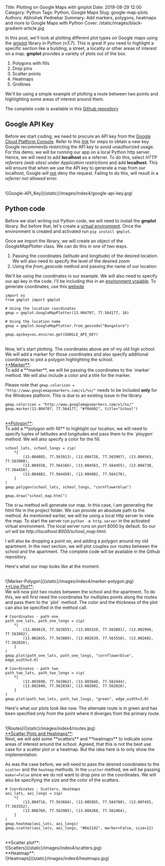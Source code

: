 Title: Plotting on Google Maps with gmplot
Date: 2019-08-29 12:00
Category: Python
Tags: Python, Google Maps
Slug: google-map-plots
Authors: Abhishek Pednekar
Summary: Add markers, polygons, heatmaps and more to Google Maps with Python
Cover: /static/images/black-gradient-article.jpg

In this post, we'll look at plotting different plot types on Google maps using the [gmplot](https://github.com/vgm64/gmplot) library in Python (v3.7). This is great if you need to highlight a specific section like a building, a street, a locality or other areas of interest on a map. **gmplot** provides a variety of plots out of the box.

1. Polygons with fills
2. Drop pins
3. Scatter points
4. Heatmaps
5. Gridlines 

We'll be using a simple example of plotting a route between two points and highlighting some areas of interest around them.

The complete code is available in this [Github repository](https://github.com/AbhishekPednekar84/codedisciples-blog-posts/tree/master/Index_4-google-map-plots)

## Google API Key
Before we start coding, we need to procure an API key from the [Google Cloud Platform Console](https://cloud.google.com/console/google/maps-apis/overview). Refer to this [link](https://developers.google.com/maps/documentation/javascript/get-api-key) for steps to obtain a new key. Google recommends restricting the API key to avoid unauthorized usage. For this demo, we will be running our app on a local Python http server. Hence, we will need to add **localhost** as a referrer. To do this, select *HTTP referrers (web sites)* under *Application restrictions* and add **localhost**. This will ensure that when we use the API key to generate a map from our localhost, Google will <u>not</U> deny the request. Failing to do this, will result in a *referrer not allowed* error.

<br/>
![Google-API_Key]({static}/images/index4/google-api-key.jpg)

## Python code
Before we start writing out Python code, we will need to install the **gmplot** library. But before that, let's create a [virtual environment](https://www.youtube.com/watch?v=APOPm01BVrk). Once the environment is created and activated run `pip install gmplot`.

Once we import the library, we will create an object of the *GoogleMapPlotter* class. We can do this in one of two ways.

1. Passing the coordinates (latitude and longitude) of the desired location. We will also need to specify the level of the desired zoom
2. Using the *from_geocode* method and passing the name of our location

We'll be using the coordinates in our example. We will also need to specify our api key in the code. I'll be including this in an [environment vraiable](https://www.youtube.com/watch?v=IolxqkL7cD8). To generate coordinates, use this [website](https://www.latlong.net)

```
import os
from gmplot import gmplot

# Using the location coordinates
gmap = gmplot.GoogleMapPlotter(13.004707, 77.564177, 18)

# Using the location name
gmap = gmplot.GoogleMapPlotter.from_geocode("Bangalore")

gmap.apikey=os.environ.get(GOOGLE_API_KEY)
```

<br/>
Now, let's start plotting. The coordinates above are of my old high school. We will add a marker for those coordinates and also specify additional coordinates to plot a polygon highlighting the school.

<br/>
<u>**Marker**</u>:<br/>
To add a **marker**, we will be passing the coordinates to the `marker` method. We will also include a color and a title for the marker. 

Please note that `gmap.coloricon = "http://www.googlemapsmarkers.com/v1/%s/"` needs to be included **only** for the Windows platform. This is due to an existing issue in the library.

```
gmap.coloricon = "http://www.googlemapsmarkers.com/v1/%s/"
gmap.marker(13.004707, 77.564177, "#f0dd92", title="School")
```

<br/>
<u>**Polygon**</u>:<br/>
To add a **polygon with fill** to highlight our location, we will need to specify tuples of latitudes and longitudes and pass them to the `ploygon` method. We will also specify a color for the fill.

```
school_lats, school_longs = zip(
    *[
        (13.004885, 77.563913), (13.004728, 77.563907), (13.004563, 77.563908),
        (13.004558, 77.564166), (13.004563, 77.564455), (13.004730, 77.564450),
        (13.004882, 77.564450), (13.004882, 77.564176), 
    ]
)
gmap.polygon(school_lats, school_longs, "cornflowerblue")

gmap.draw("school_map.html")
```

The `draw` method will generate our map. In this case, I am generating the html file in the project folder. We can provide an absolute path to the method. As mentioned earlier, we will be using a local http server to view the map. To start the server run `python -m http.server` in the activated virtual environment. The local server runs on port 8000 by default. So our url will be *http://localhost:8000/school_map.html*.

I will also be dropping a point on, and adding a polygon around my old apartment. In the next section, we will plot couples our routes between the school and the apartment. The complete code will be available in the Github repository.

Here's what our map looks like at the moment.

<br/>
![Marker-Polygon]({static}/images/index4/marker-polygon.jpg)

<br/>
<u>**Line Plot**</u>:<br/>
We will now plot two routes between the school and the apartment. To do this, we will first need the coordinates for multiples points along the routes and pass them to the `plot` method. The color and the thickness of the plot can also be specified in the method call.

```
# Coordinates - path one
path_one_lats, path_one_longs = zip(
    *[
        (13.004619, 77.563855), (13.003328, 77.563881), (13.002994, 77.563892),
        (13.002655, 77.563889), (13.002639, 77.563558), (13.002602, 77.562826),
    ]
)
gmap.plot(path_one_lats, path_one_longs, "cornflowerblue", edge_width=3.0)

# Coordinates - path two
path_two_lats, path_two_longs = zip(
    *[
        (13.003690, 77.563862), (13.003640, 77.562444),
        (13.002840, 77.562830), (13.002602, 77.562826),
    ]
)
gmap.plot(path_two_lats, path_two_longs, "green", edge_width=3.0)
```

Here's what our plots look like now. The alternate route is in green and has been specified only from the point where it diverges from the primary route.

<br/>
![Routes]({static}/images/index4/routes.jpg)

<br/>
<u>**Scatter Plots and Heatmaps**</u>:<br/>
Next, we will add some **scatters** and **heatmaps** to indicate some areas of interest around the school. Agreed, that this is not the best use case for a scatter plot or a heatmap. But the idea here is to only show the implementation.

As was the case before, we will need to pass the desired coordinates to the `scatter` and the `heatmap` methods. In the `scatter` method, we will be passing `maker=False` since we do not want to drop pins on the coordinates. We will also be specifying the size and the color of the scatters.

```
# Coordinates - Scatters, Heatmaps
aoi_lats, aoi_longs = zip(
    *[
        (13.004716, 77.563684), (13.005855, 77.564780), (13.007455, 77.563552),
        (13.006760, 77.562985), (13.004268, 77.562464),
    ]
)
gmap.heatmap(aoi_lats, aoi_longs)
gmap.scatter(aoi_lats, aoi_longs, "#6e2142", marker=False, size=12)
```

<br/>
**Scatter plot**:

<br/>
![Scatters]({static}/images/index4/scatters.jpg)

<br/>
**Heatmap**:

<br/>
![Heatmaps]({static}/images/index4/heatmaps.jpg)
